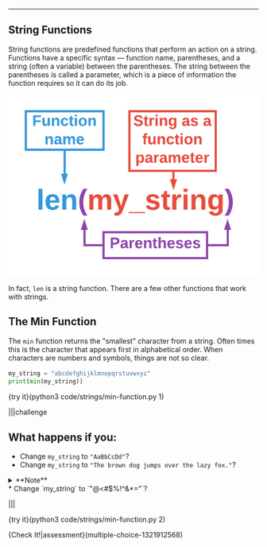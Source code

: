 ----------

## String Functions

String functions are predefined functions that perform an action on a string. Functions have a specific syntax — function name, parentheses, and a string (often a variable) between the parentheses. The string between the parentheses is called a parameter, which is a piece of information the function requires so it can do its job.

![String Function Syntax](.guides/images/string-function-syntax.png)

In fact, `len` is a string function. There are a few other functions that work with strings.

## The Min Function

The `min` function returns the "smallest" character from a string. Often times this is the character that appears first in alphabetical order. When characters are numbers and symbols, things are not so clear.

```python
my_string = "abcdefghijklmnopqrstuvwxyz"
print(min(my_string))
```

{try it}(python3 code/strings/min-function.py 1)

|||challenge
## What happens if you:
* Change `my_string` to `"AaBbCcDd"`?
* Change `my_string` to `"The brown dog jumps over the lazy fox."`?
<details><summary>**Note**</summary>The program does not have an error. You do not see anything because the "smallest" character is the " " between words. You cannot easily see a blank space on its own, which is why it seems like there is a problem with your code.</details>
* Change `my_string` to `"@<#$%!^&*="`?

|||

{try it}(python3 code/strings/min-function.py 2)

{Check It!|assessment}(multiple-choice-1321912568)

